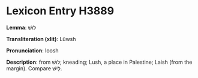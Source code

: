 # Lexicon Entry H3889

**Lemma**: לוּשׁ

**Transliteration (xlit)**: Lûwsh

**Pronunciation**: loosh

**Description**:
from לוּשׁ; kneading; Lush, a place in Palestine; Laish (from the margin). Compare לַיִשׁ.
